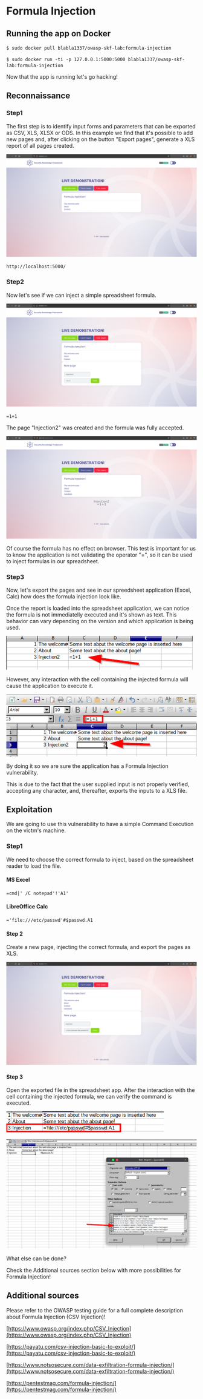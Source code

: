 # Formula Injection

## Running the app on Docker

```text
$ sudo docker pull blabla1337/owasp-skf-lab:formula-injection
```

```text
$ sudo docker run -ti -p 127.0.0.1:5000:5000 blabla1337/owasp-skf-lab:formula-injection
```

Now that the app is running let's go hacking!

## Reconnaissance

### Step1

The first step is to identify input forms and parameters that can be exported as CSV, XLS, XLSX or ODS. In this example we find that it's possible to add new pages and, after clicking on the button "Export pages", generate a XLS report of all pages created.

![](https://raw.githubusercontent.com/blabla1337/skf-labs/master/.gitbook/assets/python/Formula-Injection/1.png)

```text
http://localhost:5000/
```

### Step2

Now let's see if we can inject a simple spreadsheet formula.

![](https://raw.githubusercontent.com/blabla1337/skf-labs/master/.gitbook/assets/python/Formula-Injection/2.png)

```text
=1+1
```

The page "Injection2" was created and the formula was fully accepted.

![](https://raw.githubusercontent.com/blabla1337/skf-labs/master/.gitbook/assets/python/Formula-Injection/3.png)

Of course the formula has no effect on browser. This test is important for us to know the application is not validating the operator "=", so it can be used to inject formulas in our spreadsheet.

### Step3

Now, let's export the pages and see in our spreedsheet application (Excel, Calc) how does the formula injection look like.

Once the report is loaded into the spreadsheet application, we can notice the formula is not immediatelly executed and it's shown as text. This behavior can vary depending on the version and which application is being used.

![](https://raw.githubusercontent.com/blabla1337/skf-labs/master/.gitbook/assets/python/Formula-Injection/4.png)

However, any interaction with the cell containing the injected formula will cause the application to execute it.

![](https://raw.githubusercontent.com/blabla1337/skf-labs/master/.gitbook/assets/python/Formula-Injection/5.png)

By doing it so we are sure the application has a Formula Injection vulnerability.

This is due to the fact that the user supplied input is not properly verified, accepting any character, and, thereafter, exports the inputs to a XLS file.

## Exploitation

We are going to use this vulnerability to have a simple Command Execution on the victm's machine.

### Step1

We need to choose the correct formula to inject, based on the spreadsheet reader to load the file.

#### MS Excel

```text
=cmd|' /C notepad'!'A1'
```

#### LibreOffice Calc

```text
='file:///etc/passwd'#$passwd.A1
```

#### Step 2

Create a new page, injecting the correct formula, and export the pages as XLS.

![](https://raw.githubusercontent.com/blabla1337/skf-labs/master/.gitbook/assets/python/Formula-Injection/6.png)

#### Step 3

Open the exported file in the spreadsheet app. After the interaction with the cell containing the injected formula, we can verify the command is executed.

![](https://raw.githubusercontent.com/blabla1337/skf-labs/master/.gitbook/assets/python/Formula-Injection/7.png)

![](https://raw.githubusercontent.com/blabla1337/skf-labs/master/.gitbook/assets/python/Formula-Injection/8.png)

What else can be done?

Check the Additional sources section below with more possibilities for Formula Injection!

## Additional sources

Please refer to the OWASP testing guide for a full complete description about Formula Injection \(CSV Injection\)!

[https://www.owasp.org/index.php/CSV_Injection](https://www.owasp.org/index.php/CSV_Injection)

[https://payatu.com/csv-injection-basic-to-exploit/](https://payatu.com/csv-injection-basic-to-exploit/)

[https://www.notsosecure.com/data-exfiltration-formula-injection/](https://www.notsosecure.com/data-exfiltration-formula-injection/)

[https://pentestmag.com/formula-injection/](https://pentestmag.com/formula-injection/)
